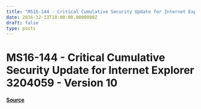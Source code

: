```yaml
---
title: "MS16-144 - Critical Cumulative Security Update for Internet Explorer 3204059 - Version 10"
date: 2016-12-13T18:00:00.0000000Z
draft: false
type: posts
---
```

# MS16-144 - Critical Cumulative Security Update for Internet Explorer 3204059 - Version 10









#### [Source](https://technet.microsoft.com/en-us/library/security/MS16-144)

